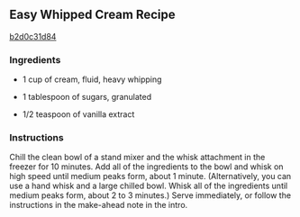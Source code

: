 ## Easy Whipped Cream Recipe

[b2d0c31d84](http://www.chowhound.com/recipes/basic-whipped-cream-30186)

### Ingredients

 - 1 cup of cream, fluid, heavy whipping

 - 1 tablespoon of sugars, granulated

 - 1/2 teaspoon of vanilla extract

### Instructions

Chill the clean bowl of a stand mixer and the whisk attachment in the freezer for 10 minutes. Add all of the ingredients to the bowl and whisk on high speed until medium peaks form, about 1 minute. (Alternatively, you can use a hand whisk and a large chilled bowl. Whisk all of the ingredients until medium peaks form, about 2 to 3 minutes.) Serve immediately, or follow the instructions in the make-ahead note in the intro.